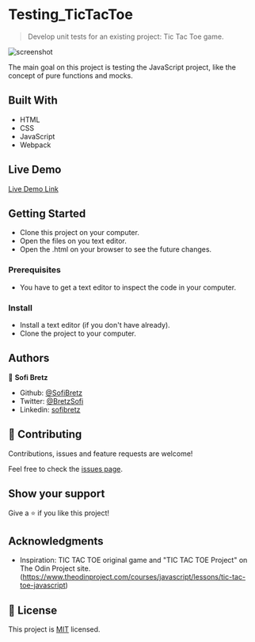 # Testing_TicTacToe

> Develop unit tests for an existing project: Tic Tac Toe game.

![screenshot](https://i.imgur.com/oSZTFbm.png)

The main goal on this project is testing the JavaScript project, like the concept of pure functions and mocks.

## Built With

- HTML
- CSS
- JavaScript
- Webpack

## Live Demo

[Live Demo Link](https://sofibretz.github.io/tic_tac_toe_js/)

## Getting Started

- Clone this project on your computer.
- Open the files on you text editor.
- Open the .html on your browser to see the future changes.

### Prerequisites

- You have to get a text editor to inspect the code in your computer.

### Install

- Install a text editor (if you don't have already).
- Clone the project to your computer.

## Authors

👤 **Sofi Bretz**

- Github: [@SofiBretz](https://github.com/SofiBretz)
- Twitter: [@BretzSofi](https://twitter.com/BretzSofi)
- Linkedin: [sofibretz](https://www.linkedin.com/in/sofibretz/)

## 🤝 Contributing

Contributions, issues and feature requests are welcome!

Feel free to check the [issues page](issues/).

## Show your support

Give a ⭐️ if you like this project!

## Acknowledgments

- Inspiration: TIC TAC TOE original game and "TIC TAC TOE Project" on The Odin Project site.(https://www.theodinproject.com/courses/javascript/lessons/tic-tac-toe-javascript)

## 📝 License

This project is [MIT](lic.url) licensed.
